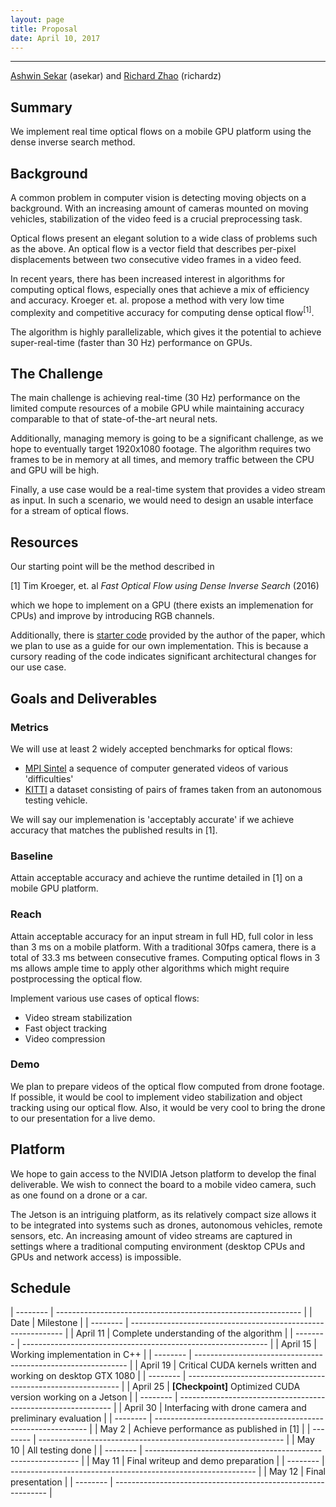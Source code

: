 ```yaml
---
layout: page
title: Proposal
date: April 10, 2017
---
```


---

[Ashwin Sekar](mailto:asekar@andrew.cmu.edu) (asekar)
and [Richard Zhao](mailto:richardz@andrew.cmu.edu) (richardz)

## Summary

We implement real time optical flows on a mobile GPU platform using the dense inverse search method.

## Background

A common problem in computer vision is detecting moving objects on a background. With an increasing
amount of cameras mounted on moving vehicles, stabilization of the video feed is a crucial
preprocessing task.

Optical flows present an elegant solution to a wide class of problems such as the above. An optical
flow is a vector field that describes per-pixel displacements between two consecutive video frames
in a video feed.

In recent years, there has been increased interest in algorithms for computing optical flows,
especially ones that achieve a mix of efficiency and accuracy. Kroeger et. al. propose a method with
very low time complexity and competitive accuracy for computing dense optical flow<sup>[1]</sup>.

The algorithm is highly parallelizable, which gives it the potential to achieve super-real-time
(faster than 30 Hz) performance on GPUs.

## The Challenge

The main challenge is achieving real-time (30 Hz) performance on the limited compute resources of a
mobile GPU while maintaining accuracy comparable to that of state-of-the-art neural nets.

Additionally, managing memory is going to be a significant challenge, as we hope to eventually
target 1920x1080 footage. The algorithm requires two frames to be in memory at all times, and memory
traffic between the CPU and GPU will be high.

Finally, a use case would be a real-time system that provides a video stream as input. In such a
scenario, we would need to design an usable interface for a stream of optical flows.

## Resources

Our starting point will be the method described in

[1] Tim Kroeger, et. al *Fast Optical Flow using Dense Inverse Search* (2016)

which we hope to implement on a GPU (there exists an implemenation for CPUs) and improve by
introducing RGB channels.

Additionally, there is [starter code](https://github.com/tikroeger/OF_DIS) provided by the
author of the paper, which we plan to use as a guide for our own implementation. This is
because a cursory reading of the code indicates significant architectural changes for our
use case.

## Goals and Deliverables

### Metrics

We will use at least 2 widely accepted benchmarks for optical flows:

* [MPI Sintel](http://sintel.is.tue.mpg.de/) a sequence of computer generated videos of various
  'difficulties'
* [KITTI](http://www.cvlibs.net/datasets/kitti/eval_scene_flow.php?benchmark=flow) a dataset
  consisting of pairs of frames taken from an autonomous testing vehicle.

We will say our implemenation is 'acceptably accurate' if we achieve accuracy that matches the
published results in [1].

### Baseline

Attain acceptable accuracy and achieve the runtime detailed in [1] on a mobile GPU platform.

### Reach

Attain acceptable accuracy for an input stream in full HD, full color in less than 3 ms on a mobile
platform. With a traditional 30fps camera, there is a total of 33.3 ms between consecutive frames.
Computing optical flows in 3 ms allows ample time to apply other algorithms which might require
postprocessing the optical flow.

Implement various use cases of optical flows:
* Video stream stabilization
* Fast object tracking
* Video compression

### Demo

We plan to prepare videos of the optical flow computed from drone footage. If possible, it would be
cool to implement video stabilization and object tracking using our optical flow. Also, it would be
very cool to bring the drone to our presentation for a live demo.

## Platform

We hope to gain access to the NVIDIA Jetson platform to develop the final deliverable. We wish to
connect the board to a mobile video camera, such as one found on a drone or a car.

The Jetson is an intriguing platform, as its relatively compact size allows it to be integrated into
systems such as drones, autonomous vehicles, remote sensors, etc. An increasing amount of video
streams are captured in settings where a traditional computing environment (desktop CPUs and GPUs
and network access) is impossible.

## Schedule

| -------- | ------------------------------------------------------------- |
| Date     | Milestone                                                     |
| -------- | ------------------------------------------------------------- |
| April 11 | Complete understanding of the algorithm                       |
| -------- | ------------------------------------------------------------- |
| April 15 | Working implementation in C++                                 |
| -------- | ------------------------------------------------------------- |
| April 19 | Critical CUDA kernels written and working on desktop GTX 1080 |
| -------- | ------------------------------------------------------------- |
| April 25 | **[Checkpoint]** Optimized CUDA version working on a Jetson   |
| -------- | ------------------------------------------------------------- |
| April 30 | Interfacing with drone camera and preliminary evaluation      |
| -------- | ------------------------------------------------------------- |
| May 2    | Achieve performance as published in [1]                       |
| -------- | ------------------------------------------------------------- |
| May 10   | All testing done                                              |
| -------- | ------------------------------------------------------------- |
| May 11   | Final writeup and demo preparation                            |
| -------- | ------------------------------------------------------------- |
| May 12   | Final presentation                                            |
| -------- | ------------------------------------------------------------- |

